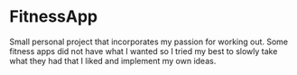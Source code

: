 # FitnessApp

Small personal project that incorporates my passion for working out. Some fitness apps did not have what I wanted so I tried my best
to slowly take what they had that I liked and implement my own ideas.
